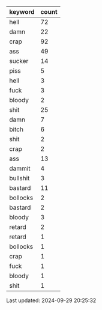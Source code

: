 | keyword | count|
| --- | --- |
| hell | 72 |
| damn | 22 |
| crap | 92 |
| ass | 49 |
| sucker | 14 |
| piss | 5 |
| hell | 3 |
| fuck | 3 |
| bloody | 2 |
| shit | 25 |
| damn | 7 |
| bitch | 6 |
| shit | 2 |
| crap | 2 |
| ass | 13 |
| dammit | 4 |
| bullshit | 3 |
| bastard | 11 |
| bollocks | 2 |
| bastard | 2 |
| bloody | 3 |
| retard | 2 |
| retard | 1 |
| bollocks | 1 |
| crap | 1 |
| fuck | 1 |
| bloody | 1 |
| shit | 1 |


Last updated: 2024-09-29 20:25:32
